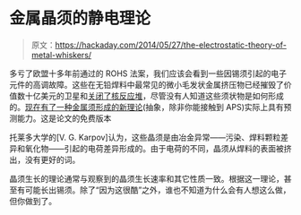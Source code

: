 # 金属晶须的静电理论

> 原文：<https://hackaday.com/2014/05/27/the-electrostatic-theory-of-metal-whiskers/>

多亏了欧盟十多年前通过的 ROHS 法案，我们应该会看到一些因锡须引起的电子元件的高调故障。这些在无铅焊料中最常见的微小毛发状金属挤压物已经摧毁了价值数十亿美元的卫星和[关闭了核反应堆](http://nepp.nasa.gov/whisker/reference/tech_papers/2005-dadonna-nuclear-reactor-shutdown.pdf)，尽管没有人知道这些须状物是如何形成的。[现在有了一种金属须形成的新理论](http://journals.aps.org/prapplied/abstract/10.1103/PhysRevApplied.1.044001#physics_summary)(抽象，除非你能接触到 APS)实际上具有预测能力。这是论文的免费版本

托莱多大学的[V. G. Karpov]认为，这些晶须是由冶金异常——污染、焊料颗粒差异和氧化物——引起的电荷差异形成的。由于电荷的不同，晶须从焊料的表面被挤出，没有更好的词。

晶须生长的理论通常与观察到的晶须生长速率和其它性质一致。根据这一理论，甚至有可能长出锡须。除了“因为这很酷”之外，谁也不知道为什么会有人想这么做，但你做到了。
